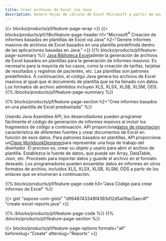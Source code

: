```yaml
---
title: Crear archivos de Excel via Java
description: Genere hojas de cálculo de Excel Microsoft a partir de una hoja de plantilla utilizando la biblioteca de hojas de cálculo Java
---
```

{{< blocks/products/pf/feature-page-wrap >}}
{{< blocks/products/pf/i18n/feature-page-header h1="Microsoft<sup>&reg;</sup> Creación de informes basados en plantillas de Excel via Java" h2="Genere informes masivos de archivos de Excel basados en una plantilla predefinida dentro de las aplicaciones basadas en Java." >}}
{{% blocks/products/pf/feature-page-summary %}}
[Java Biblioteca Excel](/cells/es/java/)admite la generación de archivos de Excel basados en plantillas para la generación de informes masivos. Es necesario para la mayoría de los casos, como la creación de tarifas, tarjetas de resultados y registros de pacientes, etc. Las plantillas son patrones predefinidos. A continuación, el código Java genera los archivos de Excel masivos al igual que el documento de plantilla que se ha llenado con datos. Los formatos de archivo admitidos incluyen XLS, XLSX, XLSB, XLSM, ODS.
{{% /blocks/products/pf/feature-page-summary %}}

{{% blocks/products/pf/feature-page-section h2="Cree informes basados en una plantilla de Excel prediseñada" %}}

 Usando Java Asamblea API, los desarrolladores pueden programar fácilmente el código de generación de informes masivos al incluir los fragmentos de código a continuación. API proporciona[datos de importacion](https://docs.aspose.com/cells/java/import-and-export-data/) característica de diferentes fuentes y crear documentos de Excel en función de esos datos. Para patrones basados en plantillas, API proporciona un[Clase WorkbookDesigner](https://reference.aspose.com/cells/java/com.aspose.cells/WorkbookDesigner)para representar una hoja de trabajo del diseñador. El proceso es, crear su objeto y usarlo para abrir el archivo de plantilla. Establezca la fuente de datos, que puede ser Array, DataTable, Json, etc. Procéselo para importar datos y guarde el archivo en el formato deseado. Los programadores pueden ensamblar datos en informes en otros formatos de archivo, incluidos XLS, XLSX, XLSB, XLSM, ODS a partir de los enlaces que se enumeran a continuación.



{{% blocks/products/pf/feature-page-code h3="Java Código para crear informes de Excel" %}}

{{< gist "aspose-com-gists" "d9948743348f4393d12d5a09ac5aec4f" "create-excel-reports.java" >}}

{{% /blocks/products/pf/feature-page-code %}}
{{% /blocks/products/pf/feature-page-section %}}

{{< blocks/products/pf/feature-page-options formats="all" beforeslug="Create" afterslug="Reports" >}}
